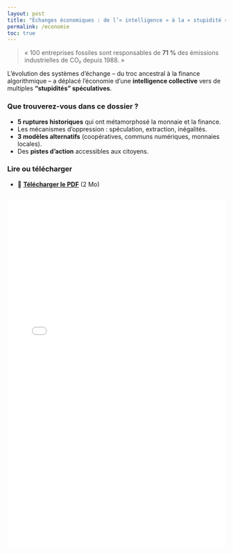 ```yaml
---
layout: post
title: "Échanges économiques : de l’« intelligence » à la « stupidité » économiques"
permalink: /economie
toc: true
---
```


> « 100 entreprises fossiles sont responsables de **71 %** des émissions industrielles de CO₂ depuis 1988. »

L’évolution des systèmes d’échange – du troc ancestral à la finance algorithmique – a déplacé l’économie d’une **intelligence collective** vers de multiples **“stupidités” spéculatives**.

### Que trouverez-vous dans ce dossier ?
- **5 ruptures historiques** qui ont métamorphosé la monnaie et la finance.
- Les mécanismes d’oppression : spéculation, extraction, inégalités.
- **3 modèles alternatifs** (coopératives, communs numériques, monnaies locales).
- Des **pistes d’action** accessibles aux citoyens.

### Lire ou télécharger
- 📄 **[Télécharger le PDF](assets/pdf/economie.pdf)** (2 Mo)

<iframe
  src="/assets/pdf/economie.pdf#toolbar=0"
  width="100%"
  height="800"
  style="border: none; margin-top: 1rem;"
  title="Échanges économiques – dossier PDF">
</iframe>
